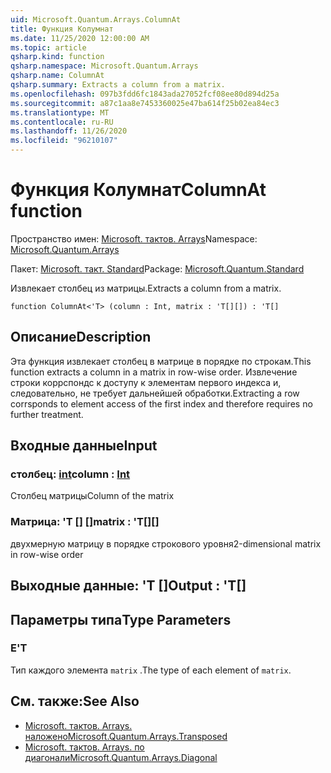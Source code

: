 ```yaml
---
uid: Microsoft.Quantum.Arrays.ColumnAt
title: Функция Колумнат
ms.date: 11/25/2020 12:00:00 AM
ms.topic: article
qsharp.kind: function
qsharp.namespace: Microsoft.Quantum.Arrays
qsharp.name: ColumnAt
qsharp.summary: Extracts a column from a matrix.
ms.openlocfilehash: 097b3fdd6fc1843ada27052fcf08ee80d894d25a
ms.sourcegitcommit: a87c1aa8e7453360025e47ba614f25b02ea84ec3
ms.translationtype: MT
ms.contentlocale: ru-RU
ms.lasthandoff: 11/26/2020
ms.locfileid: "96210107"
---
```

# <a name="columnat-function"></a><span data-ttu-id="50768-102">Функция Колумнат</span><span class="sxs-lookup"><span data-stu-id="50768-102">ColumnAt function</span></span>

<span data-ttu-id="50768-103">Пространство имен: [Microsoft. тактов. Arrays](xref:Microsoft.Quantum.Arrays)</span><span class="sxs-lookup"><span data-stu-id="50768-103">Namespace: [Microsoft.Quantum.Arrays](xref:Microsoft.Quantum.Arrays)</span></span>

<span data-ttu-id="50768-104">Пакет: [Microsoft. такт. Standard](https://nuget.org/packages/Microsoft.Quantum.Standard)</span><span class="sxs-lookup"><span data-stu-id="50768-104">Package: [Microsoft.Quantum.Standard](https://nuget.org/packages/Microsoft.Quantum.Standard)</span></span>


<span data-ttu-id="50768-105">Извлекает столбец из матрицы.</span><span class="sxs-lookup"><span data-stu-id="50768-105">Extracts a column from a matrix.</span></span>

```qsharp
function ColumnAt<'T> (column : Int, matrix : 'T[][]) : 'T[]
```


## <a name="description"></a><span data-ttu-id="50768-106">Описание</span><span class="sxs-lookup"><span data-stu-id="50768-106">Description</span></span>

<span data-ttu-id="50768-107">Эта функция извлекает столбец в матрице в порядке по строкам.</span><span class="sxs-lookup"><span data-stu-id="50768-107">This function extracts a column in a matrix in row-wise order.</span></span>
<span data-ttu-id="50768-108">Извлечение строки коррспондс к доступу к элементам первого индекса и, следовательно, не требует дальнейшей обработки.</span><span class="sxs-lookup"><span data-stu-id="50768-108">Extracting a row corrsponds to element access of the first index and therefore requires no further treatment.</span></span>

## <a name="input"></a><span data-ttu-id="50768-109">Входные данные</span><span class="sxs-lookup"><span data-stu-id="50768-109">Input</span></span>

### <a name="column--int"></a><span data-ttu-id="50768-110">столбец: [int](xref:microsoft.quantum.lang-ref.int)</span><span class="sxs-lookup"><span data-stu-id="50768-110">column : [Int](xref:microsoft.quantum.lang-ref.int)</span></span>

<span data-ttu-id="50768-111">Столбец матрицы</span><span class="sxs-lookup"><span data-stu-id="50768-111">Column of the matrix</span></span>


### <a name="matrix--t"></a><span data-ttu-id="50768-112">Матрица: 'T [] []</span><span class="sxs-lookup"><span data-stu-id="50768-112">matrix : 'T[][]</span></span>

<span data-ttu-id="50768-113">двухмерную матрицу в порядке строкового уровня</span><span class="sxs-lookup"><span data-stu-id="50768-113">2-dimensional matrix in row-wise order</span></span>



## <a name="output--t"></a><span data-ttu-id="50768-114">Выходные данные: 'T []</span><span class="sxs-lookup"><span data-stu-id="50768-114">Output : 'T[]</span></span>



## <a name="type-parameters"></a><span data-ttu-id="50768-115">Параметры типа</span><span class="sxs-lookup"><span data-stu-id="50768-115">Type Parameters</span></span>

### <a name="t"></a><span data-ttu-id="50768-116">Е</span><span class="sxs-lookup"><span data-stu-id="50768-116">'T</span></span>

<span data-ttu-id="50768-117">Тип каждого элемента `matrix` .</span><span class="sxs-lookup"><span data-stu-id="50768-117">The type of each element of `matrix`.</span></span>

## <a name="see-also"></a><span data-ttu-id="50768-118">См. также:</span><span class="sxs-lookup"><span data-stu-id="50768-118">See Also</span></span>

- [<span data-ttu-id="50768-119">Microsoft. тактов. Arrays. наложено</span><span class="sxs-lookup"><span data-stu-id="50768-119">Microsoft.Quantum.Arrays.Transposed</span></span>](xref:Microsoft.Quantum.Arrays.Transposed)
- [<span data-ttu-id="50768-120">Microsoft. тактов. Arrays. по диагонали</span><span class="sxs-lookup"><span data-stu-id="50768-120">Microsoft.Quantum.Arrays.Diagonal</span></span>](xref:Microsoft.Quantum.Arrays.Diagonal)